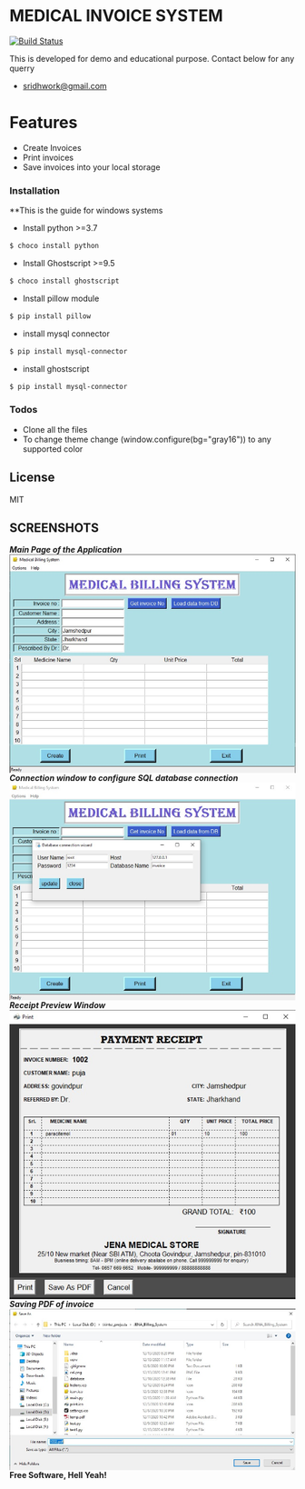 # MEDICAL INVOICE SYSTEM


[![Build Status](https://travis-ci.org/joemccann/dillinger.svg?branch=master)](https://travis-ci.org/joemccann/dillinger)

This is developed for demo and educational purpose. Contact below for any querry

  - sridhwork@gmail.com


# Features

  - Create Invoices
  - Print invoices
  - Save invoices into your local storage

### Installation

**This is the guide for windows systems
- Install python >=3.7
```sh
$ choco install python
```
- Install Ghostscript >=9.5
```sh
$ choco install ghostscript
```
- Install pillow module
```sh
$ pip install pillow
```
- install mysql connector
```sh
$ pip install mysql-connector
```
- install ghostscript
```sh
$ pip install mysql-connector
```


### Todos

 - Clone all the files
 - To change theme change (window.configure(bg="gray16")) to any supported color

License
----

MIT

## SCREENSHOTS

***Main Page of the Application***
<img src="screenshots/mainpage.jpg" style="float: left; margin-right: 10px;"/>

***Connection window to configure SQL database connection***
<img src="screenshots/connection.jpg" style="float: left; margin-right: 10px;"/>

***Receipt Preview Window***
<img src="screenshots/receipt.jpg" style="float: left; margin-right: 10px;"/>

***Saving PDF of invoice***
<img src="screenshots/save.jpg" style="float: left; margin-right: 10px;"/>

**Free Software, Hell Yeah!**

[//]: # (These are reference links used in the body of this note and get stripped out when the markdown processor does its job. There is no need to format nicely because it shouldn't be seen. Thanks SO - http://stackoverflow.com/questions/4823468/store-comments-in-markdown-syntax)


   [dill]: <https://github.com/joemccann/dillinger>
   [git-repo-url]: <https://github.com/joemccann/dillinger.git>
   [john gruber]: <http://daringfireball.net>
   [df1]: <http://daringfireball.net/projects/markdown/>
   [markdown-it]: <https://github.com/markdown-it/markdown-it>
   [Ace Editor]: <http://ace.ajax.org>
   [node.js]: <http://nodejs.org>
   [Twitter Bootstrap]: <http://twitter.github.com/bootstrap/>
   [jQuery]: <http://jquery.com>
   [@tjholowaychuk]: <http://twitter.com/tjholowaychuk>
   [express]: <http://expressjs.com>
   [AngularJS]: <http://angularjs.org>
   [Gulp]: <http://gulpjs.com>

   [PlDb]: <https://github.com/joemccann/dillinger/tree/master/plugins/dropbox/README.md>
   [PlGh]: <https://github.com/joemccann/dillinger/tree/master/plugins/github/README.md>
   [PlGd]: <https://github.com/joemccann/dillinger/tree/master/plugins/googledrive/README.md>
   [PlOd]: <https://github.com/joemccann/dillinger/tree/master/plugins/onedrive/README.md>
   [PlMe]: <https://github.com/joemccann/dillinger/tree/master/plugins/medium/README.md>
   [PlGa]: <https://github.com/RahulHP/dillinger/blob/master/plugins/googleanalytics/README.md>
